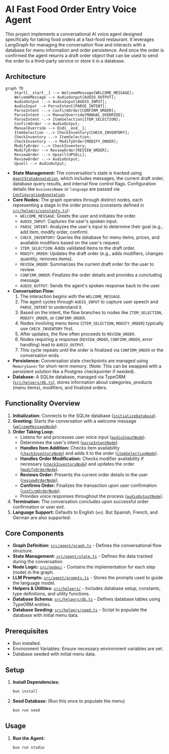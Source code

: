 # AI Fast Food Order Entry Voice Agent

This project implements a conversational AI voice agent designed specifically for taking food orders at a fast-food restaurant. It leverages LangGraph for managing the conversation flow and interacts with a database for menu information and order persistence. And once the order is confirmed the agent returns a draft order object that can be used to send the order to a third-party service or store it in a database.

## Architecture

```mermaid
graph TD
    Start[__start__] --> WelcomeMessage[WELCOME_MESSAGE];
    WelcomeMessage --> AudioOutput[AUDIO_OUTPUT];
    AudioOutput -.-> AudioInput[AUDIO_INPUT];
    AudioInput --> ParseIntent[PARSE_INTENT];
    ParseIntent -.-> ConfirmOrder[CONFIRM_ORDER];
    ParseIntent -.-> ManualOverride[MANUAL_OVERRIDE];
    ParseIntent -.-> ItemSelection[ITEM_SELECTION];
    ConfirmOrder --> AudioOutput;
    ManualOverride --> End{__end__};
    ItemSelection -.-> CheckInventory[CHECK_INVENTORY];
    CheckInventory -.-> ItemSelection;
    CheckInventory -.-> ModifyOrder[MODIFY_ORDER];
    ModifyOrder -.-> CheckInventory;
    ModifyOrder --> ReviewOrder[REVIEW_ORDER];
    ReviewOrder -.-> Upsell[UPSELL];
    ReviewOrder -.-> AudioOutput;
    Upsell --> AudioOutput;
```

*   **State Management:** The conversation's state is tracked using [`AgentStateAnnotation`](src/agent/state.ts), which includes messages, the current draft order, database query results, and internal flow control flags. Configuration details like `businessName` or `language` are passed via [`ConfigurationAnnotation`](src/agent/state.ts).
*   **Core Nodes:** The graph operates through distinct nodes, each representing a stage in the order process (constants defined in [`src/helpers/constants.ts`](src/helpers/constants.ts)):
    *   `WELCOME_MESSAGE`: Greets the user and initiates the order.
    *   `AUDIO_INPUT`: Captures the user's spoken input.
    *   `PARSE_INTENT`: Analyzes the user's input to determine their goal (e.g., add item, modify order, confirm).
    *   `CHECK_INVENTORY`: Queries the database for menu items, prices, and available modifiers based on the user's request.
    *   `ITEM_SELECTION`: Adds validated items to the draft order.
    *   `MODIFY_ORDER`: Updates the draft order (e.g., adds modifiers, changes quantity, removes items).
    *   `REVIEW_ORDER`: Summarizes the current draft order for the user to review.
    *   `CONFIRM_ORDER`: Finalizes the order details and provides a concluding message.
    *   `AUDIO_OUTPUT`: Sends the agent's spoken response back to the user.
*   **Conversation Flow:**
    1.  The interaction begins with the `WELCOME_MESSAGE`.
    2.  The agent cycles through `AUDIO_INPUT` to capture user speech and `PARSE_INTENT` to understand it.
    3.  Based on the intent, the flow branches to nodes like `ITEM_SELECTION`, `MODIFY_ORDER`, or `CONFIRM_ORDER`.
    4.  Nodes involving menu items (`ITEM_SELECTION`, `MODIFY_ORDER`) typically use `CHECK_INVENTORY` first.
    5.  After updates, the flow often proceeds to `REVIEW_ORDER`.
    6.  Nodes requiring a response (`REVIEW_ORDER`, `CONFIRM_ORDER`, error handling) lead to `AUDIO_OUTPUT`.
    7.  This cycle repeats until the order is finalized via `CONFIRM_ORDER` or the conversation ends.
*   **Persistence:** Conversation state checkpoints are managed using `MemorySaver` for short-term memory. (Note: This can be swapped with a persistent solution like a Postgres checkpointer if needed).
*   **Database:** A SQLite database, managed via TypeORM ([`src/helpers/db.ts`](src/helpers/db.ts)), stores information about categories, products (menu items), modifiers, and finalized orders.


## Functionality Overview

1.  **Initialization:** Connects to the SQLite database ([`initializeDatabase`](src/helpers/db.ts)).
2.  **Greeting:** Starts the conversation with a welcome message ([`welcomeMessageNode`](src/nodes/welcome-message.ts)).
3.  **Order Taking Loop:**
    *   Listens for and processes user voice input ([`audioInputNode`](src/nodes/audio-input.ts)).
    *   Determines the user's intent ([`parseIntentNode`](src/nodes/parse-intent.ts)).
    *   **Handles Item Addition:** Checks item availability ([`checkInventoryNode`](src/nodes/check-inventory.ts)) and adds it to the order ([`itemSelectionNode`](src/nodes/item-selection.ts)).
    *   **Handles Order Modification:** Checks modifier availability if necessary ([`checkInventoryNode`](src/nodes/check-inventory.ts)) and updates the order ([`modifyOrderNode`](src/nodes/modify-order.ts)).
    *   **Reviews Order:** Presents the current order details to the user ([`reviewOrderNode`](src/nodes/review-order.ts)).
    *   **Confirms Order:** Finalizes the transaction upon user confirmation ([`confirmOrderNode`](src/nodes/confirm-order.ts)).
    *   Provides voice responses throughout the process ([`audioOutputNode`](src/nodes/audio-output.ts)).
4.  **Termination:** The conversation concludes upon successful order confirmation or user exit.
5.  **Language Support:** Defaults to English (`en`). But Spanish, French, and German are also supported. 

## Core Components

*   **Graph Definition:** [`src/agent/graph.ts`](src/agent/graph.ts) - Defines the conversational flow structure.
*   **State Management:** [`src/agent/state.ts`](src/agent/state.ts) - Defines the data tracked during the conversation.
*   **Node Logic:** [`src/nodes/`](nodes) - Contains the implementation for each step (node) in the graph.
*   **LLM Prompts:** [`src/agent/prompts.ts`](src/agent/prompts.ts) - Stores the prompts used to guide the language model.
*   **Helpers & Utilities:** [`src/helpers/`](src/helpers) - Includes database setup, constants, type definitions, and utility functions.
*   **Database Schema:** [`src/helpers/db.ts`](src/helpers/db.ts) - Defines database tables using TypeORM entities.
*   **Database Seeding:** [`src/helpers/seed.ts`](src/helpers/seed.ts) - Script to populate the database with initial menu data.

## Prerequisites

*   Bun installed.
*   Environment Variables: Ensure necessary environment variables are set.
*   Database seeded with initial menu data.

## Setup

1.  **Install Dependencies:**
    ````bash
    bun install
    ````
2.  **Seed Database:** (Run this once to populate the menu)
    ````bash
    bun run seed
    ````

## Usage

1.  **Run the Agent:**
    ````bash
    bun run studio 
    ````


